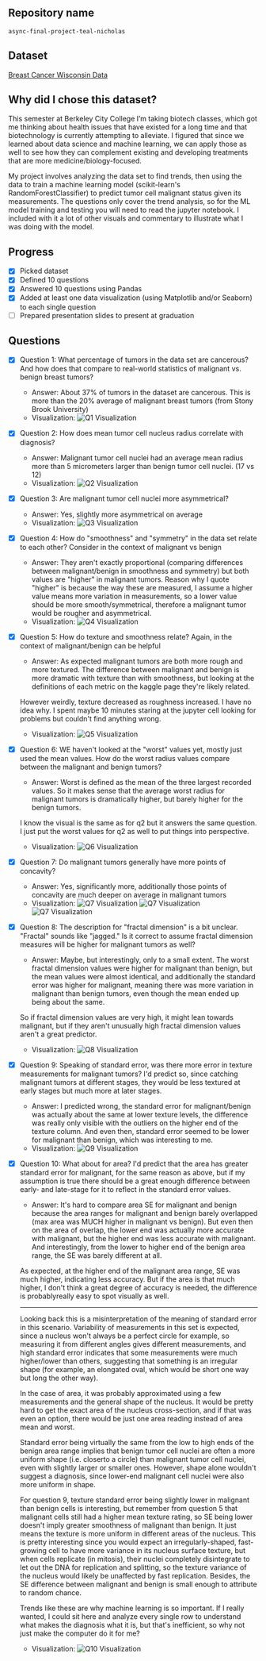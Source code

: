 ## Repository name
`async-final-project-teal-nicholas`

## Dataset
[Breast Cancer Wisconsin Data](https://www.kaggle.com/datasets/uciml/breast-cancer-wisconsin-data)

## Why did I chose this dataset?

This semester at Berkeley City College I’m taking biotech classes, which got me thinking about health issues that have existed for a long time and that biotechnology is currently attempting to alleviate. I figured that since we learned about data science and machine learning, we can apply those as well to see how they can complement existing and developing treatments that are more medicine/biology-focused.

My project involves analyzing the data set to find trends, then using the data to train a machine learning model (scikit-learn's RandomForestClassifier) to predict tumor cell malignant status given its measurements. The questions only cover the trend analysis, so for the ML model training and testing you will need to read the jupyter notebook. I included with it a lot of other visuals and commentary to illustrate what I was doing with the model.

## Progress
- [x] Picked dataset
- [x] Defined 10 questions
- [x] Answered 10 questions using Pandas
- [x] Added at least one data visualization (using Matplotlib and/or Seaborn) to each single question
- [ ] Prepared presentation slides to present at graduation

## Questions
- [x] Question 1: What percentage of tumors in the data set are cancerous? And how does that compare to real-world statistics of malignant vs. benign breast tumors?
  - Answer: About 37% of tumors in the dataset are cancerous. This is more than the 20% average of malignant breast tumors (from Stony Brook University)
  - Visualization: ![Q1 Visualization](img/q1.png)

- [x] Question 2: How does mean tumor cell nucleus radius correlate with diagnosis?
  - Answer: Malignant tumor cell nuclei had an average mean radius more than 5 micrometers larger than benign tumor cell nuclei. (17 vs 12)
  - Visualization: ![Q2 Visualization](img/q2.png)

- [x] Question 3: Are malignant tumor cell nuclei more asymmetrical?
  - Answer: Yes, slightly more asymmetrical on average
  - Visualization: ![Q3 Visualization](img/q3.png)

- [x] Question 4: How do "smoothness" and "symmetry" in the data set relate to each other? Consider in the context of malignant vs benign
  - Answer: They aren't exactly proportional (comparing differences between malignant/benign in smoothness and symmetry) but both values are "higher" in malignant tumors. Reason why I quote "higher" is because the way these are measured, I assume a higher value means more variation in measurements, so a lower value should be more smooth/symmetrical, therefore a malignant tumor would be rougher and asymmetrical.
  - Visualization: ![Q4 Visualization](img/q4.png)

- [x] Question 5: How do texture and smoothness relate? Again, in the context of malignant/benign can be helpful
  - Answer: As expected malignant tumors are both more rough and more textured. The difference between malignant and benign is more dramatic with texture than with smoothness, but looking at the definitions of each metric on the kaggle page they're likely related.

  However weirdly, texture decreased as roughness increased. I have no idea why. I spent maybe 10 minutes staring at the jupyter cell looking for problems but couldn't find anything wrong.
  - Visualization: ![Q5 Visualization](img/q5.png)

- [x] Question 6: WE haven't looked at the "worst" values yet, mostly just used the mean values. How do the worst radius values compare between the malignant and benign tumors?
  - Answer: Worst is defined as the mean of the three largest recorded values. So it makes sense that the average worst radius for malignant tumors is dramatically higher, but barely higher for the benign tumors. 

  I know the visual is the same as for q2 but it answers the same question. I just put the worst values for q2 as well to put things into perspective.
  - Visualization: ![Q6 Visualization](img/q2.png)

- [x] Question 7: Do malignant tumors generally have more points of concavity?
  - Answer: Yes, significantly more, additionally those points of concavity are much deeper on average in malignant tumors
  - Visualization: ![Q7 Visualization](img/q7.png) ![Q7 Visualization](img/q7-2.png) ![Q7 Visualization](img/drawing.png)

- [x] Question 8: The description for "fractal dimension" is a bit unclear. "Fractal" sounds like "jagged." Is it correct to assume fractal dimension measures will be higher for malignant tumors as well?
  - Answer: Maybe, but interestingly, only to a small extent. The worst fractal dimension values were higher for malignant than benign, but the mean values were almost identical, and additionally the standard error was higher for malignant, meaning there was more variation in malignant than benign tumors, even though the mean ended up being about the same.

  So if fractal dimension values are very high, it might lean towards malignant, but if they aren't unusually high fractal dimension values aren't a great predictor.
  - Visualization: ![Q8 Visualization](img/q8.png)

- [x] Question 9: Speaking of standard error, was there more error in texture measurements for malignant tumors? I'd predict so, since catching malignant tumors at different stages, they would be less textured at early stages but much more at later stages.
  - Answer: I predicted wrong, the standard error for malignant/benign was actually about the same at lower texture levels, the difference was really only visible with the outliers on the higher end of the texture column. And even then, standard error seemed to be lower for malignant than benign, which was interesting to me.
  - Visualization: ![Q9 Visualization](img/q9.png)

- [x] Question 10: What about for area? I'd predict that the area has greater standard error for malignant, for the same reason as above, but if my assumption is true there should be a great enough difference between early- and late-stage for it to reflect in the standard error values.
  - Answer: It's hard to compare area SE for malignant and benign because the area ranges for malignant and benign barely overlapped (max area was MUCH higher in malignant vs benign). But even then on the area of overlap, the lower end was actually more accurate with malignant, but the higher end was less accurate with malignant. And interestingly, from the lower to higher end of the benign area range, the SE was barely different at all. 

  As expected, at the higher end of the malignant area range, SE was much higher, indicating less accuracy. But if the area is that much higher, I don't think a great degree of accuracy is needed, the difference is probablyreally easy to spot visually as well.

  -----------

  Looking back this is a misinterpretation of the meaning of standard error in this scenario. Variability of measurements in this set is expected, since a nucleus won't always be a perfect circle for example, so measuring it from different angles gives different measurements, and high standard error indicates that some measurements were much higher/lower than others, suggesting that something is an irregular shape (for example, an elongated oval, which would be short one way but long the other way).

  In the case of area, it was probably approximated using a few measurements and the general shape of the nucleus. It would be pretty hard to get the exact area of the nucleus cross-section, and if that was even an option, there would be just one area reading instead of area mean and worst.

  Standard error being virtually the same from the low to high ends of the benign area range implies that benign tumor cell nuclei are often a more uniform shape (i.e. closerto a circle) than malignant tumor cell nuclei, even with slightly larger or smaller ones. However, shape alone wouldn't suggest a diagnosis, since lower-end malignant cell nuclei were also more uniform in shape.

  For question 9, texture standard error being slightly lower in malignant than benign cells is interesting, but remember from question 5 that malignant cells still had a higher mean texture rating, so SE being lower doesn't imply greater smoothness of malignant than benign. It just means the texture is more uniform in different areas of the nucleus. This is pretty interesting since you would expect an irregularly-shaped, fast-growing cell to have more variance in its nucleus surface texture, but when cells replicate (in mitosis), their nuclei completely disintegrate to let out the DNA for replication and splitting, so the texture variance of the nucleus would likely be unaffected by fast replication. Besides, the SE difference between malignant and benign is small enough to attribute to random chance.

  Trends like these are why machine learning is so important. If I really wanted, I could sit here and analyze every single row to understand what makes the diagnosis what it is, but that's inefficient, so why not just make the computer do it for me? 

  - Visualization: ![Q10 Visualization](img/q10.png)
